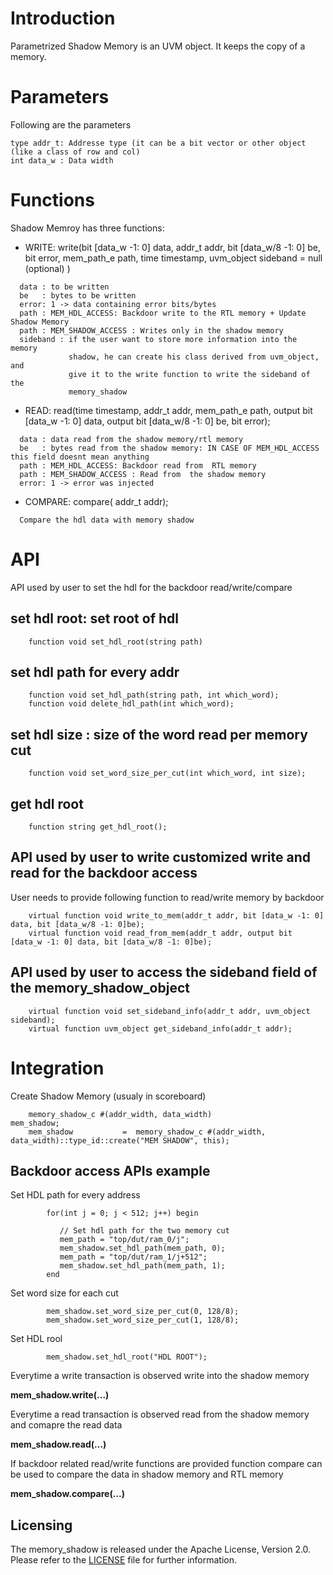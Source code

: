# Introduction 
Parametrized Shadow Memory is an UVM object. It keeps the copy of a memory. 

# Parameters 
Following are the parameters 
```
type addr_t: Addresse type (it can be a bit vector or other object (like a class of row and col)  
int data_w : Data width 
```

# Functions 
Shadow Memroy has three functions:
  * WRITE: write(bit [data_w -1: 0] data, addr_t addr, bit [data_w/8 -1: 0] be, bit error,  mem_path_e path, time timestamp, uvm_object sideband = null (optional) )
```
  data : to be written
  be   : bytes to be written 
  error: 1 -> data containing error bits/bytes   
  path : MEM_HDL_ACCESS: Backdoor write to the RTL memory + Update Shadow Memory
  path : MEM_SHADOW_ACCESS : Writes only in the shadow memory 
  sideband : if the user want to store more information into the memory
             shadow, he can create his class derived from uvm_object, and
             give it to the write function to write the sideband of the
             memory_shadow
```

  * READ: read(time timestamp, addr_t addr, mem_path_e path, output bit [data_w -1: 0] data, output bit [data_w/8 -1: 0] be, bit error);
```
  data : data read from the shadow memory/rtl memory
  be   : bytes read from the shadow memory: IN CASE OF MEM_HDL_ACCESS this field doesnt mean anything
  path : MEM_HDL_ACCESS: Backdoor read from  RTL memory
  path : MEM_SHADOW_ACCESS : Read from  the shadow memory 
  error: 1 -> error was injected 
```
  
  * COMPARE: compare( addr_t addr);
```
  Compare the hdl data with memory shadow
```


# API
API used by user to set the hdl for the backdoor read/write/compare
    
## set hdl root: set root of hdl
```
    function void set_hdl_root(string path)
```

## set hdl path for every addr 
```
    function void set_hdl_path(string path, int which_word);
    function void delete_hdl_path(int which_word);
```

## set hdl size : size of the word read per memory cut
```
    function void set_word_size_per_cut(int which_word, int size);
```
## get hdl root 
```
    function string get_hdl_root();
```
## API used by user to write customized write and read for the backdoor access 
User needs to provide following function to read/write memory by backdoor 
```
    virtual function void write_to_mem(addr_t addr, bit [data_w -1: 0] data, bit [data_w/8 -1: 0]be);
    virtual function void read_from_mem(addr_t addr, output bit [data_w -1: 0] data, bit [data_w/8 -1: 0]be);
```

## API used by user to access the sideband field of the memory_shadow_object 
```
    virtual function void set_sideband_info(addr_t addr, uvm_object sideband);
    virtual function uvm_object get_sideband_info(addr_t addr);
```
# Integration 

Create Shadow Memory (usualy in scoreboard) 

```
    memory_shadow_c #(addr_width, data_width)               mem_shadow;
    mem_shadow           =  memory_shadow_c #(addr_width, data_width)::type_id::create("MEM SHADOW", this); 

```

## Backdoor access APIs example 

Set HDL path for every address 

```
        for(int j = 0; j < 512; j++) begin

           // Set hdl path for the two memory cut
           mem_path = "top/dut/ram_0/j";
           mem_shadow.set_hdl_path(mem_path, 0);
           mem_path = "top/dut/ram_1/j+512";
           mem_shadow.set_hdl_path(mem_path, 1);
        end 
```

Set word size for each cut 
```
        mem_shadow.set_word_size_per_cut(0, 128/8);
        mem_shadow.set_word_size_per_cut(1, 128/8);
```
Set HDL rool 

```
        mem_shadow.set_hdl_root("HDL ROOT");
```

Everytime a write transaction is observed write into the shadow memory 

**mem_shadow.write(...)**

Everytime a read transaction is observed read from the shadow memory and comapre the read data 

**mem_shadow.read(...)**

If backdoor related read/write functions are provided function compare can be used to compare the data in shadow memory and RTL memory

**mem_shadow.compare(...)**

## Licensing
The memory_shadow is released under the Apache License, Version 2.0.
Please refer to the [LICENSE](LICENSE) file for further information.

